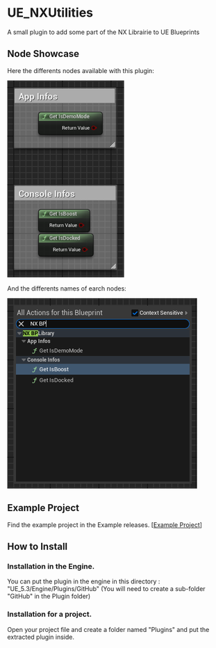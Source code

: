 # UE_NXUtilities
A small plugin to add some part of the NX Librairie to UE Blueprints

## Node Showcase
Here the differents nodes available with this plugin:

![Node Example](Documentation/Nodes.PNG)



And the differents names of earch nodes: 

![Node Names](Documentation/Names.PNG)


## Example Project

Find the example project in the Example releases.
[[Example Project](https://github.com/DiabloFox/UE_NXUtilities/releases/tag/Example)]

## How to Install

### Installation in the Engine.
You can put the plugin in the engine in this directory : "UE_5.3/Engine/Plugins/GitHub"
(You will need to create a sub-folder "GitHub" in the Plugin folder)

### Installation for a project.
Open your project file and create a folder named "Plugins" and put the extracted plugin inside.
